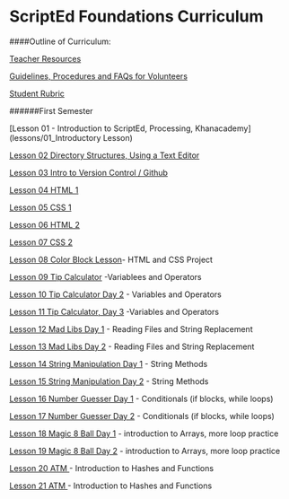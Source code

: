 ScriptEd Foundations Curriculum
==========

####Outline of Curriculum:

[Teacher Resources](Resources/Guidelines_Procedures_FAQs)

[Guidelines, Procedures and FAQs for Volunteers](Resources/)

[Student Rubric](http://bit.ly/ScriptEdCurriculum)

######First Semester
[Lesson 01 - Introduction to ScriptEd, Processing, Khanacademy](lessons/01_Introductory Lesson)	
[Lesson 02   Directory Structures, Using a Text Editor](lessons/02_Directory_Structures)
	[Lesson 03	Intro to Version Control / Github](lessons/03_Intro_to_version_control)	
[Lesson 04	HTML 1](lessons/04-07_html_css)	
[Lesson 05	CSS 1](lessons/04-07_html_css)	[Lesson 06	HTML 2](lessons/04-07_html_css)	[Lesson 07	CSS 2](lessons/04-07_html_css)	[Lesson 08	Color Block Lesson](lessons/08_color_block_lesson)- HTML and CSS Project

[Lesson 09	Tip Calculator](lessons/09-11_tip-calculator) -Variablees and Operators
[Lesson 10	Tip Calculator Day 2](lessons/09-11_tip-calculator) - Variables and Operators[Lesson 11	Tip Calculator, Day 3](lessons/09-11_tip-calculator)	-Variables and Operators[Lesson 12	Mad Libs Day 1](lessons/12-13_madlibs) - Reading Files and String Replacement[Lesson 13	Mad Libs Day 2](lessons/12-13_madlibs) - Reading Files and String Replacement

[Lesson 14	String Manipulation Day 1](lessons/014-15_substring) - String Methods[Lesson 15	String Manipulation Day 2](lessons/014-15_substring) - String Methods[Lesson 16	Number Guesser Day 1](lessons/16-17_number_guesser)	 - Conditionals (if blocks, while loops)[Lesson 17	Number Guesser Day 2](essons/16-17_number_guesser)	- Conditionals (if blocks, while loops)[Lesson 18	Magic 8 Ball Day 1](lessons/18-19_magic_8_ball) - introduction to Arrays, more loop practice[Lesson 19	Magic 8 Ball Day 2](lessons/18-19_magic_8_ball) - introduction to Arrays, more loop practice[Lesson 20	ATM ](lessons/20-21_atm)- Introduction to Hashes and Functions[Lesson 21	ATM ](lessons/20-21_atm)- Introduction to Hashes and Functions